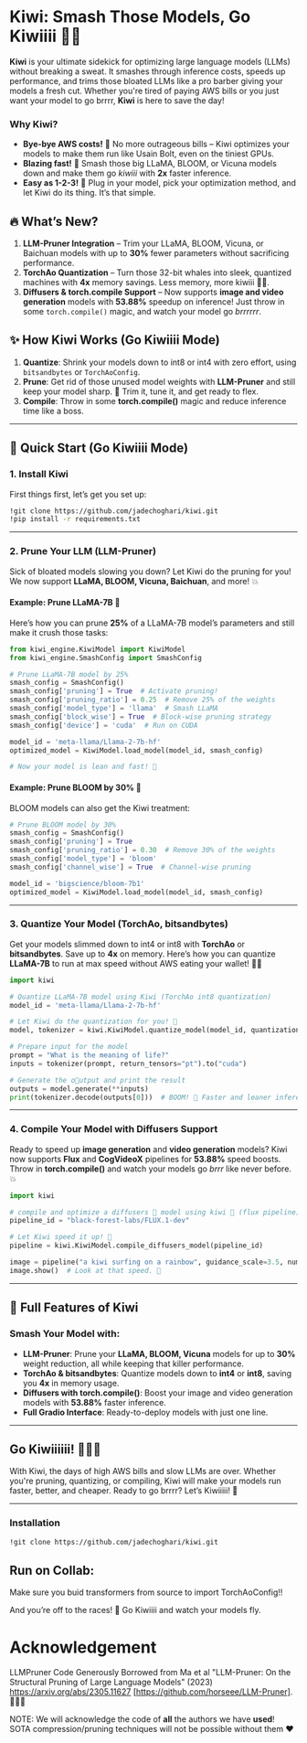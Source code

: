 # Kiwi: Smash Those Models, Go Kiwiiii 🥝💨

**Kiwi** is your ultimate sidekick for optimizing large language models (LLMs) without breaking a sweat. It smashes through inference costs, speeds up performance, and trims those bloated LLMs like a pro barber giving your models a fresh cut. Whether you're tired of paying AWS bills or you just want your model to go brrrr, **Kiwi** is here to save the day!

### Why Kiwi?
- **Bye-bye AWS costs!** 🍍 No more outrageous bills – Kiwi optimizes your models to make them run like Usain Bolt, even on the tiniest GPUs.
- **Blazing fast!** 🚀 Smash those big LLaMA, BLOOM, or Vicuna models down and make them go *kiwiii* with **2x** faster inference.
- **Easy as 1-2-3!** 🎉 Plug in your model, pick your optimization method, and let Kiwi do its thing. It’s that simple.

## 🔥 What’s New?
1. **LLM-Pruner Integration** – Trim your LLaMA, BLOOM, Vicuna, or Baichuan models with up to **30%** fewer parameters without sacrificing performance.
2. **TorchAo Quantization** – Turn those 32-bit whales into sleek, quantized machines with **4x** memory savings. Less memory, more kiwiii 🏄‍♂️.
3. **Diffusers & torch.compile Support** – Now supports **image and video generation** models with **53.88%** speedup on inference! Just throw in some `torch.compile()` magic, and watch your model go *brrrrrr*.

## ✨ How Kiwi Works (Go Kiwiiii Mode)
1. **Quantize**: Shrink your models down to int8 or int4 with zero effort, using `bitsandbytes` or `TorchAoConfig`.
2. **Prune**: Get rid of those unused model weights with **LLM-Pruner** and still keep your model sharp. 🍍 Trim it, tune it, and get ready to flex.
3. **Compile**: Throw in some **torch.compile()** magic and reduce inference time like a boss.

---

## 🍍 Quick Start (Go Kiwiiii Mode)
### 1. **Install Kiwi**
First things first, let’s get you set up:

```bash
!git clone https://github.com/jadechoghari/kiwi.git
!pip install -r requirements.txt
```

---

### 2. **Prune Your LLM (LLM-Pruner)**
Sick of bloated models slowing you down? Let Kiwi do the pruning for you! We now support **LLaMA, BLOOM, Vicuna, Baichuan**, and more! 💥

#### Example: Prune LLaMA-7B 🍍
Here’s how you can prune **25%** of a LLaMA-7B model’s parameters and still make it crush those tasks:

```python
from kiwi_engine.KiwiModel import KiwiModel
from kiwi_engine.SmashConfig import SmashConfig

# Prune LLaMA-7B model by 25%
smash_config = SmashConfig()
smash_config['pruning'] = True  # Activate pruning!
smash_config['pruning_ratio'] = 0.25  # Remove 25% of the weights
smash_config['model_type'] = 'llama'  # Smash LLaMA
smash_config['block_wise'] = True  # Block-wise pruning strategy
smash_config['device'] = 'cuda'  # Run on CUDA

model_id = 'meta-llama/Llama-2-7b-hf'
optimized_model = KiwiModel.load_model(model_id, smash_config)

# Now your model is lean and fast! 🍍
```

#### Example: Prune BLOOM by 30% 🍍
BLOOM models can also get the Kiwi treatment:

```python
# Prune BLOOM model by 30%
smash_config = SmashConfig()
smash_config['pruning'] = True
smash_config['pruning_ratio'] = 0.30  # Remove 30% of the weights
smash_config['model_type'] = 'bloom'
smash_config['channel_wise'] = True  # Channel-wise pruning

model_id = 'bigscience/bloom-7b1'
optimized_model = KiwiModel.load_model(model_id, smash_config)
```

---

### 3. **Quantize Your Model (TorchAo, bitsandbytes)**

Get your models slimmed down to int4 or int8 with **TorchAo** or **bitsandbytes**. Save up to **4x** on memory. Here’s how you can quantize **LLaMA-7B** to run at max speed without AWS eating your wallet! 💸💨

```python
import kiwi

# Quantize LLaMA-7B model using Kiwi (TorchAo int8 quantization)
model_id = 'meta-llama/Llama-2-7b-hf'

# Let Kiwi do the quantization for you! 🍍
model, tokenizer = kiwi.KiwiModel.quantize_model(model_id, quantization_type="int8_weight_only", group_size=64)

# Prepare input for the model
prompt = "What is the meaning of life?"
inputs = tokenizer(prompt, return_tensors="pt").to("cuda")

# Generate the o🤗utput and print the result
outputs = model.generate(**inputs)
print(tokenizer.decode(outputs[0]))  # BOOM! 🍍 Faster and leaner inference.
```

---

### 4. **Compile Your Model with Diffusers Support**

Ready to speed up **image generation** and **video generation** models? Kiwi now supports **Flux** and **CogVideoX** pipelines for **53.88%** speed boosts. Throw in **torch.compile()** and watch your models go *brrr* like never before. 💥

```python
import kiwi

# compile and optimize a diffusers 🤗 model using kiwi 🥝 (flux pipeline)
pipeline_id = "black-forest-labs/FLUX.1-dev"

# Let Kiwi speed it up! 🥝
pipeline = kiwi.KiwiModel.compile_diffusers_model(pipeline_id)

image = pipeline("a kiwi surfing on a rainbow", guidance_scale=3.5, num_inference_steps=50).images[0]
image.show()  # Look at that speed. 🍍
```

---

## 🍍 Full Features of Kiwi

### Smash Your Model with:
- **LLM-Pruner**: Prune your **LLaMA, BLOOM, Vicuna** models for up to **30%** weight reduction, all while keeping that killer performance.
- **TorchAo & bitsandbytes**: Quantize models down to **int4** or **int8**, saving you **4x** in memory usage.
- **Diffusers with torch.compile()**: Boost your image and video generation models with **53.88%** faster inference.
- **Full Gradio Interface**: Ready-to-deploy models with just one line.

---

## Go Kiwiiiiii! 🥝🥝🥝

With Kiwi, the days of high AWS bills and slow LLMs are over. Whether you're pruning, quantizing, or compiling, Kiwi will make your models run faster, better, and cheaper. Ready to go brrrr? Let’s Kiwiiiii! 🎉

---

### Installation
```bash
!git clone https://github.com/jadechoghari/kiwi.git
```

## Run on Collab:
Make sure you buid transformers from source to import TorchAoConfig!!

And you’re off to the races! 🚀 Go Kiwiiii and watch your models fly.

# Acknowledgement

LLMPruner Code Generously Borrowed from Ma et al "LLM-Pruner: On the Structural Pruning of Large Language Models" (2023) https://arxiv.org/abs/2305.11627 [https://github.com/horseee/LLM-Pruner]. 🚀🚀🚀

NOTE: We will acknowledge the code of **all** the authors we have **used**! SOTA compression/pruning techniques will not be possible without them ❤️

